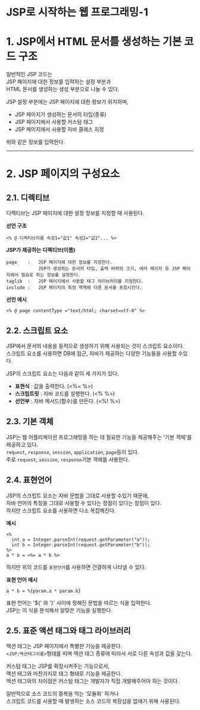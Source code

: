 JSP로 시작하는 웹 프로그래밍-1
=======================
# 1. JSP에서 HTML 문서를 생성하는 기본 코드 구조
일반적인 JSP 코드는   
JSP 페이지에 대한 정보를 입력하는 설정 부분과  
HTML 문서를 생성하는 생성 부분으로 나눌 수 있다.  
   
JSP 설정 부분에는 JSP 페이지에 대한 정보가 위치하며,  
  
* JSP 페이지가 생성하는 문서의 타입(종류) 
* JSP 페이지에서 사용할 커스텀 태그
* JSP 페이지에서 사용할 자바 클래스 지정  
  
위와 같은 정보를 입력한다.   

***
# 2. JSP 페이지의 구성요소 
## 2.1. 디렉티브
디렉티브는 JSP 페이지에 대한 설정 정보를 지정할 때 사용된다.  
  
**선언 구조**
```
<% @ 디렉티브이름 속성1="값1" 속성2="값2"... %>
```
**JSP가 제공하는 디렉티브(이름)**
```
page    :   JSP 페이지에 대한 정보를 지정한다. 
            JSP가 생성하는 문서의 타입, 출력 버퍼의 크기, 에러 페이지 등 JSP 페이지에서 필요로 하는 정보를 설정한다.
taglib  :   JSP 페이지에서 사용할 태그 라이브러리를 지정한다.  
include :   JSP 페이지의 특정 역역에 다른 문서를 포함시킨다.
```
**선언 예시**
```
<% @ page contentType ="text/html; charset=utf-8" %>
```
## 2.2. 스크립트 요소
JSP에서 문서의 내용을 동적으로 생성하기 위해 사용되는 것이 스크립트 요소이다.  
스크립트 요소를 사용하면 DB에 접근, 자바가 제공하는 다양한 기능들을 사용할 수있다.  
  
JSP의 스크립트 요소는 다음과 같이 세 가지가 있다.  
  
* **표현식** : 값을 출력한다. (<%= %>)  
* **스크립트릿** : 자바 코드를 실행한다. (<% %>)  
* **선언부** : 자바 메서드(함수)를 만든다. (<%! %>)  
  
## 2.3. 기본 객체
JSP는 웹 어플리케이션 프로그래밍을 하는 데 필요한 기능을 제공해주는 '기본 객체'를 제공하고 있다.    
```request```, ```response```, ```session```, ```application```, ```page```등이 있다.    
주로 ```request```, ```session```, ```response```기본 객체를 사용한다.    

## 2.4. 표현언어
JSP의 스크립트 요소는 자바 문법을 그대로 사용할 수있기 때문에,      
자바 언어의 특징을 그대로 사용할 수 있다는 장점이 있다는 장점이 있다.     
하지만 스크립트 요소를 사용하면 다소 복잡해진다.        
    
**예시**
```
<%
  int a = Integer.parseInt(request.getParameter("a"));
  int b = Integer.parseInt(request.getParameter("b"));
%>
a * b = <%= a * b %>
```
하지만 위의 코드를 ```표현언어```를 사용하면 간결하게 나타낼 수 있다.  
  
**표현 언어 예시**  
```
a * b = %{param.a * param.b}
```
표현 언어는 '${' 와 '}' 사이에 정해진 문법을 따르는 식을 입력한다.     
JSP는 이 식을 분석해서 알맞은 기능을 실행한다.     
  
## 2.5. 표준 액션 태그와 태그 라이브러리
액션 태그는 JSP 페이지에서 특별한 기능을 제공한다.  
```<JSP:액션태그이름>```형태를 띠며 액션 태그 종류에 따라서 서로 다른 속성과 값을 갖는다.  
  
커스텀 태그는 JSP를 확장시켜주는 기능으로서,  
액션 태그와 마찬가지로 태그 형태로 기능을 제공한다.  
액션 태그와의 차이점은 커스텀 태그는 개발자가 직접 개발해주어야 하는 것이다.  
  
일반적으로 소스 코드의 중복을 막는 '모듈화' 하거나  
스크립트 코드를 사용할 때 발생하는 소스 코드의 복장섭을 없애기 위해 사용된다.  
  

